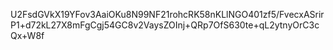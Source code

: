 U2FsdGVkX19YFov3AaiOKu8N99NF21rohcRK58nKLlNGO401zf5/FvecxASrirP1+d72kL27X8mFgCgj54GC8v2VaysZOInj+QRp7OfS630te+qL2ytnyOrC3cQx+W8f
